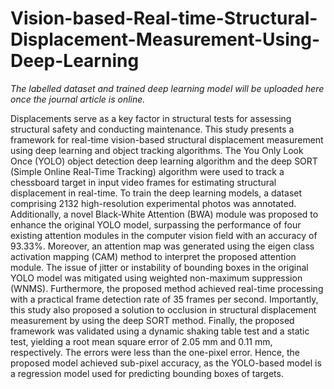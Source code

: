 # Vision-based-Real-time-Structural-Displacement-Measurement-Using-Deep-Learning
*The labelled dataset and trained deep learning model will be uploaded here once the journal article is online.*

Displacements serve as a key factor in structural tests for assessing structural safety and conducting maintenance. This study presents a framework for real-time vision-based structural displacement measurement using deep learning and object tracking algorithms. The You Only Look Once (YOLO) object detection deep learning algorithm and the deep SORT (Simple Online Real-Time Tracking) algorithm were used to track a chessboard target in input video frames for estimating structural displacement in real-time. To train the deep learning models, a dataset comprising 2132 high-resolution experimental photos was annotated. Additionally, a novel Black-White Attention (BWA) module was proposed to enhance the original YOLO model, surpassing the performance of four existing attention modules in the computer vision field with an accuracy of 93.33%. Moreover, an attention map was generated using the eigen class activation mapping (CAM) method to interpret the proposed attention module. The issue of jitter or instability of bounding boxes in the original YOLO model was mitigated using weighted non-maximum suppression (WNMS). Furthermore, the proposed method achieved real-time processing with a practical frame detection rate of 35 frames per second. Importantly, this study also proposed a solution to occlusion in structural displacement measurement by using the deep SORT method. Finally, the proposed framework was validated using a dynamic shaking table test and a static test, yielding a root mean square error of 2.05 mm and 0.11 mm, respectively. The errors were less than the one-pixel error. Hence, the proposed model achieved sub-pixel accuracy, as the YOLO-based model is a regression model used for predicting bounding boxes of targets.

